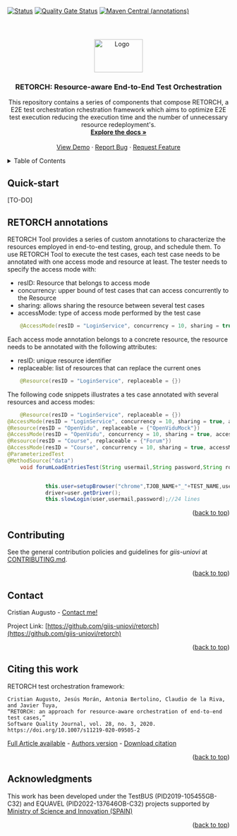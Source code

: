[![Status](https://github.com/giis-uniovi/retorch/actions/workflows/test.yml/badge.svg)](https://github.com/giis-uniovi/retorch/actions)
[![Quality Gate Status](https://sonarcloud.io/api/project_badges/measure?project=my%3Aretorch&metric=alert_status)](https://sonarcloud.io/summary/new_code?id=my%3Aretorch)
[![Maven Central (annotations)](https://img.shields.io/maven-central/v/io.github.giis-uniovi/retorch-annotations)](https://central.sonatype.com/artifact/io.github.giis-uniovi/retorch-annotations)

#     

<!-- PROJECT LOGO -->
<br />
<div align="center">
  <a href="https://giis.uniovi.es/?lang=en">
    <img src="https://giis.uniovi.es/icons/giis-color-medium.gif" alt="Logo" width="110" height="75">
  </a>

<h3 align="center">RETORCH: Resource-aware End-to-End Test Orchestration</h3>

  <p align="center">
    This repository contains a series of components that compose RETORCH, a E2E test orchestration rchestration framework which aims
        to optimize E2E test execution reducing the execution time and the number of unnecessary resource
        redeployment's.
    <br />
    <a href="https://github.com/giis-uniovi/retorch"><strong>Explore the docs »</strong></a>
    <br />
    <br />
    <a href="https://github.com/giis-uniovi/retorch">View Demo</a>
    ·
    <a href="https://github.com/giis-uniovi/retorch/issues">Report Bug</a>
    ·
    <a href="https://github.com/giis-uniovi/retorch/issues">Request Feature</a>
  </p>
</div>


<!-- TABLE OF CONTENTS -->
<details>
  <summary>Table of Contents</summary>
  <ol>
    <li><a href="#Quick-start">Quick-start</a></li>
 <li><a href="#RETORCH-annotations">RETORCH Annotations</a></li>
    <li><a href="#Contributing">Contributing</a></li>
    <li><a href="#contact">Contact</a></li>
    <li><a href="#Citing-this-work">Citing this work</a></li>
    <li><a href="#acknowledgments">Acknowledgments</a></li>
  </ol>
</details>

## Quick-start

[TO-DO]

## RETORCH annotations

RETORCH Tool provides a series of custom annotations to characterize the resources employed in end-to-end testing,
group, and schedule them. To use RETORCH Tool to execute the test cases, each test case needs to be annotated with one
access mode and resource at least. The tester needs to specify the access mode with:

- resID: Resource that belongs to access mode
- concurrency: upper bound of test cases that can access concurrently to the Resource
- sharing: allows sharing the resource between several test cases
- accessMode: type of access mode performed by the test case

```java
    @AccessMode(resID = "LoginService", concurrency = 10, sharing = true, accessMode = "READONLY")
```

Each access mode annotation belongs to a concrete resource, the resource needs to be annotated with the following
attributes:

- resID: unique resource identifier
- replaceable: list of resources that can replace the current ones

```java
    @Resource(resID = "LoginService", replaceable = {}) 
```

The following code snippets illustrates a tes case annotated with several resources and access modes:

```java
    @Resource(resID = "LoginService", replaceable = {})
@AccessMode(resID = "LoginService", concurrency = 10, sharing = true, accessMode = "READONLY")
@Resource(resID = "OpenVidu", replaceable = {"OpenViduMock"})
@AccessMode(resID = "OpenVidu", concurrency = 10, sharing = true, accessMode = "NOACCESS")
@Resource(resID = "Course", replaceable = {"Forum"})
@AccessMode(resID = "Course", concurrency = 10, sharing = true, accessMode = "READONLY")
@ParameterizedTest
@MethodSource("data")
    void forumLoadEntriesTest(String usermail,String password,String role){


            this.user=setupBrowser("chrome",TJOB_NAME+"_"+TEST_NAME,usermail,WAIT_SECONDS);
            driver=user.getDriver();
            this.slowLogin(user,usermail,password);//24 lines
```
<p align="right">(<a href="#readme-top">back to top</a>)</p>

## Contributing

See the general contribution policies and guidelines for *giis-uniovi* at
[CONTRIBUTING.md](https://github.com/giis-uniovi/.github/blob/main/profile/CONTRIBUTING.md).
<p align="right">(<a href="#readme-top">back to top</a>)</p>

## Contact

Cristian Augusto - [Contact me!](mailto:augustocristian@uniovi.es)

Project
Link: [https://github.com/giis-uniovi/retorch](https://github.com/giis-uniovi/retorch)

<p align="right">(<a href="#readme-top">back to top</a>)</p>

## Citing this work
RETORCH test orchestration framework:
```
Cristian Augusto, Jesús Morán, Antonia Bertolino, Claudio de la Riva, and Javier Tuya, 
“RETORCH: an approach for resource-aware orchestration of end-to-end test cases,” 
Software Quality Journal, vol. 28, no. 3, 2020.
https://doi.org/10.1007/s11219-020-09505-2
```
[Full Article available](https://link.springer.com/article/10.1007/s11219-020-09505-2) - [Authors version](https://digibuo.uniovi.es/dspace/bitstream/handle/10651/55405/RETORCHSQJExtension_BUO.pdf;jsessionid=0E661594C8732B8D2CA53636A31E4FD5?sequence=1) - 
[Download citation](https://citation-needed.springer.com/v2/references/10.1007/s11219-020-09505-2?format=refman&flavour=citation)

<p align="right">(<a href="#readme-top">back to top</a>)</p>

## Acknowledgments

This work has been developed under the TestBUS (PID2019-105455GB-C32) and EQUAVEL (PID2022-137646OB-C32) projects supported by [Ministry of Science and Innovation (SPAIN)](https://www.ciencia.gob.es/)



<p align="right">(<a href="#readme-top">back to top</a>)</p>
